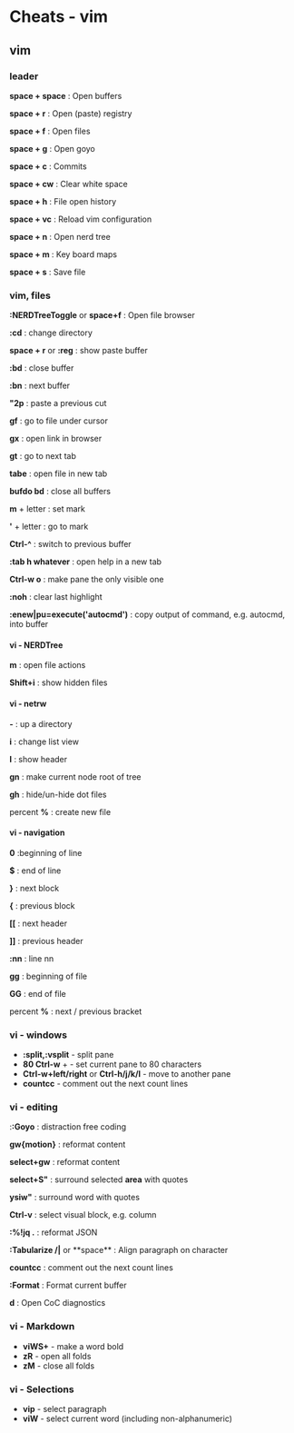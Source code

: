# Cheats - vim

## vim

### leader

**space + space**
: Open buffers

**space + r**
: Open (paste) registry

**space + f**
: Open files

**space + g**
: Open goyo

**space + c**
: Commits

**space + cw**
: Clear white space

**space + h**
: File open history

**space + vc**
: Reload vim configuration

**space + n**
: Open nerd tree 

**space + m**
: Key board maps

**space + s**
: Save file

### vim, files

**:NERDTreeToggle** or **space+f**
: Open file browser

**:cd**
: change directory

**space + r** or **:reg**
: show paste buffer

**:bd**
: close buffer

**:bn**
: next buffer

**"2p**
: paste a previous cut

**gf**
: go to file under cursor

**gx**
: open link in browser

**gt**
: go to next tab

**tabe**
: open file in new tab

**bufdo bd**
: close all buffers

**m** + letter
: set mark

**'** + letter
: go to mark

**Ctrl-^**
: switch to previous buffer

**:tab h whatever**
: open help in a new tab

**Ctrl-w o**
: make pane the only visible one

**:noh**
: clear last highlight

**:enew|pu=execute('autocmd')**
: copy output of command, e.g. autocmd, into buffer

#### vi - NERDTree

**m**
: open file actions

**Shift+i**
: show hidden files

#### vi - netrw

**-**
: up a directory

**i**
: change list view

**I**
: show header

**gn**
: make current node root of tree

**gh**
: hide/un-hide dot files

percent **%**
: create new file

#### vi - navigation

**0**
:beginning of line

**\$**
: end of line

**}**
: next block

**{**
: previous block

**[[**
: next header

**]]**
: previous header

**:nn**
: line nn

**gg**
: beginning of file

**GG**
: end of file

percent **%**
: next / previous bracket

### vi - windows

- **:split,:vsplit** - split pane
- **80 Ctrl-w** + - set current pane to 80 characters
- **Ctrl-w+left/right** or **Ctrl-h/j/k/l** - move to another pane
- **count<leader>cc** - comment out the next count lines

### vi - editing

:**:Goyo**
: distraction free coding

**gw{motion}**
: reformat content

**select+gw**
: reformat content

**select+S"**
: surround selected **area** with quotes

**ysiw"**
: surround word with quotes

**Ctrl-v**
: select visual block, e.g. column

**:%!jq .**
: reformat JSON

**:Tabularize /|** or \*\*space\*\*
: Align paragraph on character

**count<leader>cc**
: comment out the next count lines

**:Format**
: Format current buffer

**<leader>d**
: Open CoC diagnostics

### vi - Markdown

- **viWS+** - make a word bold
- **zR** - open all folds
- **zM** - close all folds

### vi - Selections

- **vip** - select paragraph
- **viW** - select current word (including non-alphanumeric)

